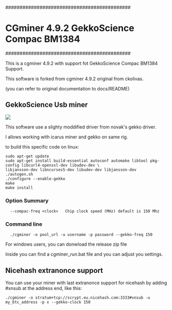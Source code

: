 ############################################
# CGminer 4.9.2 GekkoScience Compac BM1384 #
############################################

This is a cgminer 4.9.2 with support fot GekkoScience Compac BM1384 Support.

This software is forked from cgminer 4.9.2 original from ckolivas.

(you can refer to original documentation to docs/README)

## GekkoScience Usb miner ##

![](https://raw.githubusercontent.com/wareck/cgminer-gekko/master/docs/gekko.jpg)

This software use a slighty moddified driver from novak's gekko driver.

I allows working with icarus miner and gekko on same rig.

to build this specific code on linux:

	sudo apt-get update
	sudo apt-get install build-essential autoconf automake libtool pkg-config libcurl4-openssl-dev libudev-dev \
	libjansson-dev libncurses5-dev libudev-dev libjansson-dev
	./autogen.sh
	./configure --enable-gekko
	make
	make install

### Option Summary ###

```
  --compac-freq <clock>   Chip clock speed (MHz) default is 150 Mhz
```

### Command line ###

```
  ./cgminer -o pool_url -u username -p password --gekko-freq 150
```

For windows users, you can donwload the release zip file

Inside you can find a cgminer_run.bat file and you can adjust you settings.

## Nicehash extranonce support ##

You can use your miner with last extranonce support for nicehash by adding #xnsub at the address end, like this:

	./cgminer -o stratum+tcp://scrypt.eu.nicehash.com:3333#xnsub -u my_btc_address -p x --gekko-clock 150
	
